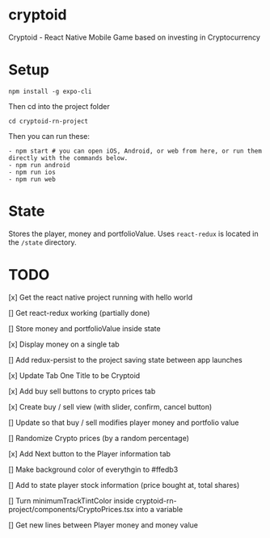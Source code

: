 # cryptoid
Cryptoid - React Native Mobile Game based on investing in Cryptocurrency

# Setup
```
npm install -g expo-cli
```
Then cd into the project folder
```
cd cryptoid-rn-project
```
Then you can run these:

```
- npm start # you can open iOS, Android, or web from here, or run them directly with the commands below.
- npm run android
- npm run ios
- npm run web
```

# State 
Stores the player, money and portfolioValue. Uses `react-redux` is located in the `/state` directory.

# TODO
[x] Get the react native project running with hello world

[] Get react-redux working (partially done)

[] Store money and portfolioValue inside state

[x] Display money on a single tab

[] Add redux-persist to the project saving state between app launches

[x] Update Tab One Title to be Cryptoid

[x] Add buy sell buttons to crypto prices tab

[x] Create buy / sell view (with slider, confirm, cancel button)

[] Update so that buy / sell modifies player money and portfolio value

[] Randomize Crypto prices (by a random percentage)

[x] Add Next button to the Player information tab

[] Make background color of everythgin to #ffedb3

[] Add to state player stock information (price bought at, total shares)

[] Turn minimumTrackTintColor inside cryptoid-rn-project/components/CryptoPrices.tsx into a variable

[] Get new lines between Player money and money value